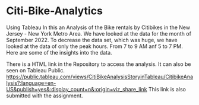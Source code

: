 # Citi-Bike-Analytics
Using Tableau
In this an Analysis of the Bike rentals by Citibikes in the New Jersey - New York Metro Area. We have looked at the data for the month of September 2022. To decrease the data set, which was huge, we have looked at the data of only the peak hours. From 7 to 9 AM anf 5 to 7 PM. Here are some of the insights into the data. 

There is a HTML link in the Repository to access the analysis. It can also be seen on Tableau Public. 
https://public.tableau.com/views/CitiBikeAnalysisStoryinTableau/CitibikeAnalysis?:language=en-US&publish=yes&:display_count=n&:origin=viz_share_link
This link is also submitted with the assignment.



